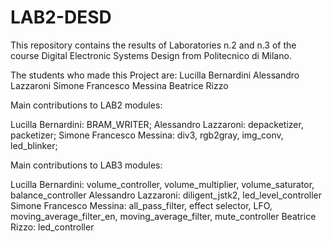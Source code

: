 # LAB2-DESD
This repository contains the results of Laboratories n.2 and n.3 of the course Digital Electronic Systems Design from Politecnico di Milano.

The students who made this Project are: 
Lucilla Bernardini
Alessandro Lazzaroni
Simone Francesco Messina
Beatrice Rizzo

Main contributions to LAB2 modules:

Lucilla Bernardini: BRAM_WRITER;
Alessandro Lazzaroni: depacketizer, packetizer;
Simone Francesco Messina: div3, rgb2gray, img_conv, led_blinker;

Main contributions to LAB3 modules:

Lucilla Bernardini: volume_controller, volume_multiplier, volume_saturator, balance_controller
Alessandro Lazzaroni: diligent_jstk2, led_level_controller
Simone Francesco Messina: all_pass_filter, effect selector, LFO, moving_average_filter_en, moving_average_filter, mute_controller
Beatrice Rizzo: led_controller


